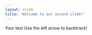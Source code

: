 ```yaml
---
layout: slide
title: "Welcome to our second slide!"
---
```

Your text
Use the left arrow to backtrack!

